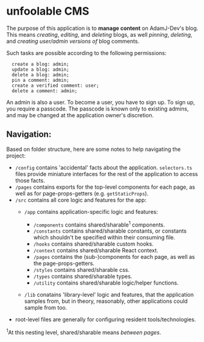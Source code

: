# unfoolable CMS

The purpose of this application is to **manage content** on AdamJ-Dev's blog. This means *creating*, *editing*, and *deleting* blogs, as well *pinning*, *deleting*, and *creating user/admin versions of* blog comments. 

Such tasks are possible according to the following permissions:

```
  create a blog: admin;
  update a blog: admin;
  delete a blog: admin;
  pin a comment: admin;
  create a verified comment: user;
  delete a comment: admin;
```

An admin is also a user. To become a user, you have to sign up. To sign up, you require a passcode. The passcode is known only to existing admins, and may be changed at the application owner's discretion.

## Navigation:

Based on folder structure, here are some notes to help navigating the project:
- `/config` contains 'accidental' facts about the application. `selectors.ts` files provide miniature interfaces for the rest of the application to access those facts.
- `/pages` contains exports for the top-level components for each page, as well as for page-props-getters (e.g. `getStaticProps`).
- `/src` contains all core logic and features for the app: 
  - `/app` contains application-specific logic and features: 
    - `/components` contains shared/sharable<sup>1</sup> components.
    - `/constants` contains shared/sharable constants, or constants which shouldn't be specified within their consuming file.
    - `/hooks` contains shared/sharable custom hooks.
    - `/context` contains shared/sharable React context.
    - `/pages` contains the (sub-)components for each page, as well as the page-props-getters.
    - `/styles` contains shared/sharable css.
    - `/types` contains shared/sharable types.
    - `/utility` contains shared/sharable logic/helper functions.
    
  - `/lib` conatains 'library-level' logic and features, that the application samples from, but in theory, reasonably, other applications could sample from too.
- root-level files are generally for configuring resident tools/technologies.

<sup>1</sup>At this nesting level, shared/sharable means *between pages*.

